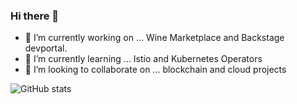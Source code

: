### Hi there 👋

- 🔭 I’m currently working on ... Wine Marketplace and Backstage devportal.
- 🌱 I’m currently learning ... Istio and Kubernetes Operators 
- 👯 I’m looking to collaborate on ... blockchain and cloud projects

![GitHub stats](https://github-readme-stats.vercel.app/api?username=manusant&show_icons=true&theme=vue)
